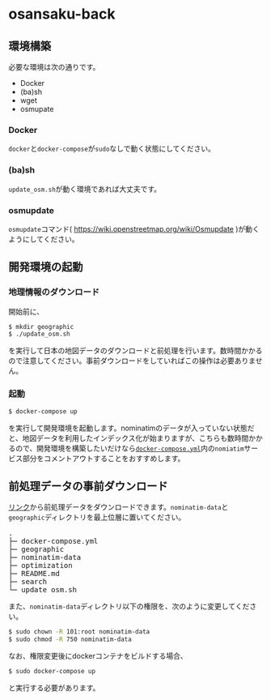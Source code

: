 # osansaku-back
## 環境構築
必要な環境は次の通りです。
* Docker
* (ba)sh
* wget
* osmupate

### Docker
`docker`と`docker-compose`が`sudo`なしで動く状態にしてください。

### (ba)sh
`update_osm.sh`が動く環境であれば大丈夫です。

### osmupdate
`osmupdate`コマンド( https://wiki.openstreetmap.org/wiki/Osmupdate )が動くようにしてください。

## 開発環境の起動
### 地理情報のダウンロード
開始前に、
```bash
$ mkdir geographic
$ ./update_osm.sh
```
を実行して日本の地図データのダウンロードと前処理を行います。数時間かかるので注意してください。事前ダウンロードをしていればこの操作は必要ありません。

### 起動
```bash
$ docker-compose up
```
を実行して開発環境を起動します。nominatimのデータが入っていない状態だと、地図データを利用したインデックス化が始まりますが、こちらも数時間かかるので、開発環境を構築したいだけなら[`docker-compose.yml`](docker-compose.yml)内の`nomiatim`サービス部分をコメントアウトすることをおすすめします。

## 前処理データの事前ダウンロード
[リンク](https://drive.google.com/drive/folders/1G6V8W0iXqfddFV13j17iOPmSFrJkSe2S?usp=sharing)から前処理データをダウンロードできます。`nominatim-data`と`geographic`ディレクトリを最上位層に置いてください。
<pre>
.
├─ docker-compose.yml
├─ geographic
├─ nominatim-data
├─ optimization
├─ README.md
├─ search
└─ update_osm.sh
</pre>
また、`nominatim-data`ディレクトリ以下の権限を、次のように変更してください。
```bash
$ sudo chown -R 101:root nominatim-data
$ sudo chmod -R 750 nominatim-data
```
なお、権限変更後にdockerコンテナをビルドする場合、
```bash
$ sudo docker-compose up
```
と実行する必要があります。
